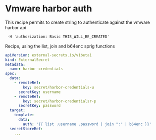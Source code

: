 # Vmware harbor auth

This recipe permits to create string to authenticate against the vmware harbor api

```txt
 -H 'authorization: Basic THIS_WILL_BE_CREATED'
```

Recipe, using the list, join and b64enc sprig functions

```yaml
apiVersion: external-secrets.io/v1beta1
kind: ExternalSecret
metadata:
  name: harbor-credentials
spec:
  data:
    - remoteRef:
        key: secret/harbor-credentials-u
      secretKey: username
    - remoteRef:
        key: secret/harbor-credentialsr-p
      secretKey: password
  target:
    template:
      data:
        auth: '{{ list .username .password | join ":" | b64enc }}'
  secretStoreRef:
    ...
```
